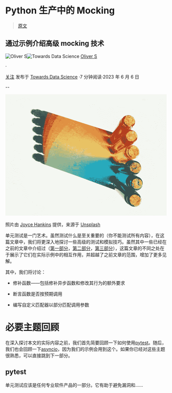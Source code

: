 # Python 生产中的 Mocking

> [原文](https://towardsdatascience.com/python-mocking-in-production-1924953c8a14?source=collection_archive---------12-----------------------#2023-06-06)

## 通过示例介绍高级 mocking 技术

[](https://medium.com/@hrmnmichaels?source=post_page-----1924953c8a14--------------------------------)![Oliver S](https://medium.com/@hrmnmichaels?source=post_page-----1924953c8a14--------------------------------)[](https://towardsdatascience.com/?source=post_page-----1924953c8a14--------------------------------)![Towards Data Science](https://towardsdatascience.com/?source=post_page-----1924953c8a14--------------------------------) [Oliver S](https://medium.com/@hrmnmichaels?source=post_page-----1924953c8a14--------------------------------)

·

[关注](https://medium.com/m/signin?actionUrl=https%3A%2F%2Fmedium.com%2F_%2Fsubscribe%2Fuser%2Ff2daf6260cca&operation=register&redirect=https%3A%2F%2Ftowardsdatascience.com%2Fpython-mocking-in-production-1924953c8a14&user=Oliver+S&userId=f2daf6260cca&source=post_page-f2daf6260cca----1924953c8a14---------------------post_header-----------) 发布于 [Towards Data Science](https://towardsdatascience.com/?source=post_page-----1924953c8a14--------------------------------) ·7 分钟阅读·2023 年 6 月 6 日[](https://medium.com/m/signin?actionUrl=https%3A%2F%2Fmedium.com%2F_%2Fvote%2Ftowards-data-science%2F1924953c8a14&operation=register&redirect=https%3A%2F%2Ftowardsdatascience.com%2Fpython-mocking-in-production-1924953c8a14&user=Oliver+S&userId=f2daf6260cca&source=-----1924953c8a14---------------------clap_footer-----------)

--

[](https://medium.com/m/signin?actionUrl=https%3A%2F%2Fmedium.com%2F_%2Fbookmark%2Fp%2F1924953c8a14&operation=register&redirect=https%3A%2F%2Ftowardsdatascience.com%2Fpython-mocking-in-production-1924953c8a14&source=-----1924953c8a14---------------------bookmark_footer-----------)![](img/6901047279e3429013278d75d9027adf.png)

照片由 [Joyce Hankins](https://unsplash.com/@moonshadowpress?utm_source=unsplash&utm_medium=referral&utm_content=creditCopyText) 提供，来源于 [Unsplash](https://unsplash.com/photos/gT5kuls6Y6Q?utm_source=unsplash&utm_medium=referral&utm_content=creditCopyText)

单元测试是一门艺术。虽然测试什么是至关重要的（你不能测试所有内容），在这篇文章中，我们将更深入地探讨一些高级的测试和模拟技巧。虽然其中一些已经在之前的文章中介绍过（[第一部分](https://python.plainenglish.io/unit-testing-with-pytest-5c59cdf89529)，[第二部分](https://levelup.gitconnected.com/mocking-in-python-unit-tests-3567fc77d55a)，[第三部分](https://betterprogramming.pub/parametrizing-fixtures-in-python-ef0a413bbfe4)），这篇文章的不同之处在于展示了它们在实际示例中的相互作用，并超越了之前文章的范围，增加了更多见解。

其中，我们将讨论：

+   修补函数——包括修补异步函数和修改其行为的额外要求

+   断言函数是否按预期调用

+   编写自定义匹配器以部分匹配调用参数

# 必要主题回顾

在深入探讨本文的实际内容之前，我们首先简要回顾一下如何使用[pytest](https://python.plainenglish.io/unit-testing-with-pytest-5c59cdf89529)。随后，我们也会回顾一下[asyncio](https://medium.com/towards-data-science/introduction-to-asyncio-57a5a1290ce0)，因为我们的示例会用到这个。如果你已经对这些主题很熟悉，可以直接跳到下一部分。

## pytest

单元测试应该是任何专业软件产品的一部分。它有助于避免漏洞和……
